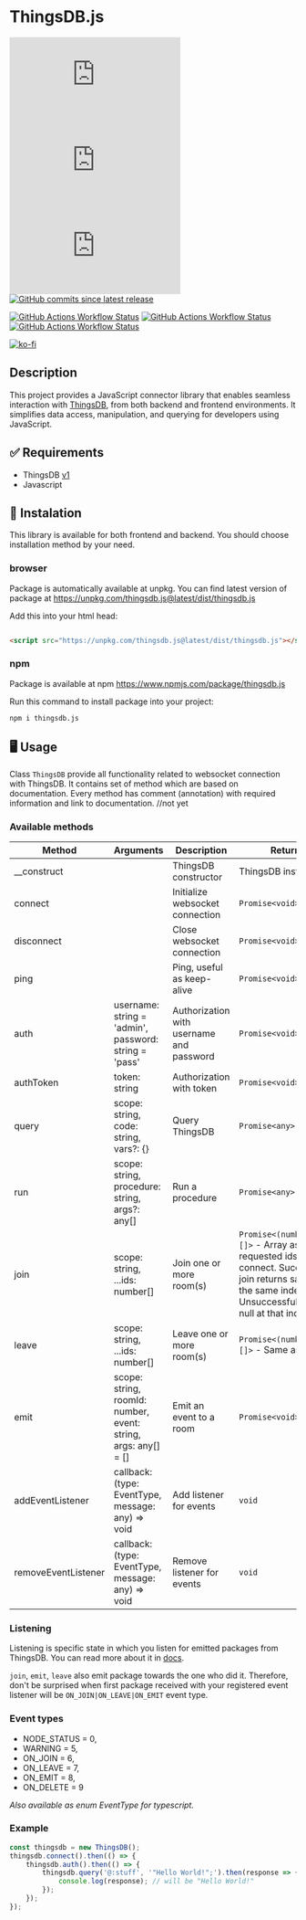 # ThingsDB.js


[![Github stargazers](https://img.shields.io/github/stars/stefanak-michal/thingsdb.js)](https://github.com/stefanak-michal/thingsdb.js/stargazers)
[![NPM Downloads](https://img.shields.io/npm/dm/thingsdb.js)](https://www.npmjs.com/package/thingsdb.js)
[![GitHub Release](https://img.shields.io/github/v/release/stefanak-michal/thingsdb.js)](https://github.com/stefanak-michal/thingsdb.js/releases/latest)
[![GitHub commits since latest release](https://img.shields.io/github/commits-since/stefanak-michal/thingsdb.js/latest)](https://github.com/stefanak-michal/thingsdb.js/releases/latest)

[![GitHub Actions Workflow Status](https://img.shields.io/github/actions/workflow/status/stefanak-michal/thingsdb.js/.github%2Fworkflows%2Fjest.yml?label=Jest)](https://github.com/stefanak-michal/thingsdb.js/actions/workflows/jest.yml)
[![GitHub Actions Workflow Status](https://img.shields.io/github/actions/workflow/status/stefanak-michal/thingsdb.js/.github%2Fworkflows%2Fplaywright.yml?label=Playwright)](https://github.com/stefanak-michal/thingsdb.js/actions/workflows/playwright.yml)
[![GitHub Actions Workflow Status](https://img.shields.io/github/actions/workflow/status/stefanak-michal/thingsdb.js/.github%2Fworkflows%2Fnpm-publish.yml?label=npm%20publish)](https://github.com/stefanak-michal/thingsdb.js/actions/workflows/npm-publish.yml)

[![ko-fi](https://ko-fi.com/img/githubbutton_sm.svg)](https://ko-fi.com/Z8Z5ABMLW)

## Description

This project provides a JavaScript connector library that enables seamless interaction with [ThingsDB](https://www.thingsdb.io/), from both backend
and frontend environments. It simplifies data access, manipulation, and querying for developers using JavaScript.

## :white_check_mark: Requirements

- ThingsDB [v1](https://docs.thingsdb.io/v1/)
- Javascript

## :floppy_disk: Instalation

This library is available for both frontend and backend. You should choose installation method by your need.

### browser

Package is automatically available at unpkg. You can find latest version of package at https://unpkg.com/thingsdb.js@latest/dist/thingsdb.js

Add this into your html head:

```html

<script src="https://unpkg.com/thingsdb.js@latest/dist/thingsdb.js"></script>
```

### npm

Package is available at npm https://www.npmjs.com/package/thingsdb.js

Run this command to install package into your project:

`npm i thingsdb.js`

## :desktop_computer: Usage

Class `ThingsDB` provide all functionality related to websocket connection with ThingsDB. It contains set of method which are based on documentation.
Every method has comment (annotation) with required information and link to documentation. //not yet

### Available methods

| Method              | Arguments                                                      | Description                              | Returns                                                                                                                                                      |
|---------------------|----------------------------------------------------------------|------------------------------------------|--------------------------------------------------------------------------------------------------------------------------------------------------------------|
| __construct         |                                                                | ThingsDB constructor                     | ThingsDB instance                                                                                                                                            |
| connect             |                                                                | Initialize websocket connection          | `Promise<void>`                                                                                                                                              |
| disconnect          |                                                                | Close websocket connection               | `Promise<void>`                                                                                                                                              |
| ping                |                                                                | Ping, useful as keep-alive               | `Promise<void>`                                                                                                                                              |
| auth                | username: string = 'admin', password: string = 'pass'          | Authorization with username and password | `Promise<void>`                                                                                                                                              |
| authToken           | token: string                                                  | Authorization with token                 | `Promise<void>`                                                                                                                                              |
| query               | scope: string, code: string, vars?: {}                         | Query ThingsDB                           | `Promise<any>`                                                                                                                                               |
| run                 | scope: string, procedure: string, args?: any[]                 | Run a procedure                          | `Promise<any>`                                                                                                                                               |
| join                | scope: string, ...ids: number[]                                | Join one or more room(s)                 | `Promise<(number\|null)[]>` - Array as requested ids to connect. Successful join returns same id at the same index. Unsuccessful returns null at that index. |
| leave               | scope: string, ...ids: number[]                                | Leave one or more room(s)                | `Promise<(number\|null)[]>` - Same as join.                                                                                                                  |
| emit                | scope: string, roomId: number, event: string, args: any[] = [] | Emit an event to a room                  | `Promise<void>`                                                                                                                                              |
| addEventListener    | callback: (type: EventType, message: any) => void              | Add listener for events                  | `void`                                                                                                                                                       |
| removeEventListener | callback: (type: EventType, message: any) => void              | Remove listener for events               | `void`                                                                                                                                                       |

### Listening

Listening is specific state in which you listen for emitted packages from ThingsDB. You can read more about it in [docs](https://docs.thingsdb.io/v1/listening/).

`join`, `emit`, `leave` also emit package towards the one who did it. Therefore, don't be surprised when first package received with your registered event listener will
be `ON_JOIN|ON_LEAVE|ON_EMIT` event type.

### Event types

- NODE_STATUS = 0,
- WARNING = 5,
- ON_JOIN = 6,
- ON_LEAVE = 7,
- ON_EMIT = 8,
- ON_DELETE = 9

_Also available as enum EventType for typescript._

### Example

```javascript
const thingsdb = new ThingsDB();
thingsdb.connect().then(() => {
    thingsdb.auth().then(() => {
        thingsdb.query('@:stuff', '"Hello World!";').then(response => {
            console.log(response); // will be "Hello World!"
        });
    });
});
```
